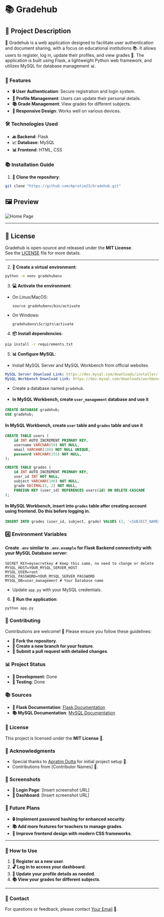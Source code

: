 # 📚 Gradehub


## 📝 Project Description

🎉 Gradehub is a web application designed to facilitate user authentication and document sharing, with a focus on educational institutions 📚. It allows users to register, log in, update their profiles, and view grades 📝. The application is built using Flask, a lightweight Python web framework, and utilizes MySQL for database management 📊.

### 🎯 Features

- **🔒 User Authentication**: Secure registration and login system.
- **📝 Profile Management**: Users can update their personal details.
- **📚 Grade Management**: View grades for different subjects.
- **📱 Responsive Design**: Works well on various devices.

### 🛠️ Technologies Used

- **🔙 Backend**: Flask
- **📈 Database**: MySQL
- **📊 Frontend**: HTML, CSS

### 📚 Installation Guide

1. **📁 Clone the repository**:
```sh
git clone "https://github.com/Apratim23/Gradehub.git"
```


## 🖼️ Preview
![Home Page](./preview/)

---

## 📜 License  

Gradehub is open-source and released under the **MIT License**.  
See the [LICENSE](./LICENSE) file for more details.

---

2. **🌟 Create a virtual environment**:
```sh
python -m venv gradehubenv
```


3. **💻 Activate the environment**:
- On Linux/MacOS:
  ```
  source gradehubenv/bin/activate
  ```
- On Windows:
  ```
  gradehubenv\Scripts\activate
  ```

4. **📦 Install dependencies**:
```sh
pip install -r requirements.txt
```


5. **📊 Configure MySQL**:
- Install MySQL Server and MySQL Workbench from official websites
```yaml
MySQL Server Download Link: https://dev.mysql.com/downloads/installer/
MySQL Workbench Download Link: https://dev.mysql.com/downloads/workbench/
```
- Create a database named `gradehub`.
- #### In MySQL Workbench, create `user_management` database and use it
```sql
CREATE DATABASE gradehub;
USE gradehub;
```

#### In MySQL Workbench, create `user` table and `grades` table and use it 
```sql
CREATE TABLE users (
    id INT AUTO_INCREMENT PRIMARY KEY,
    username VARCHAR(50) NOT NULL,
    email VARCHAR(100) NOT NULL UNIQUE,
    password VARCHAR(255) NOT NULL,
);

CREATE TABLE grades (
    id INT AUTO_INCREMENT PRIMARY KEY,
    user_id INT NOT NULL,
    subject VARCHAR(100) NOT NULL,
    grade DECIMAL(5, 2) NOT NULL,
    FOREIGN KEY (user_id) REFERENCES users(id) ON DELETE CASCADE
);
```

#### In MySQL Workbench, insert into `grades` table after creating account using frontend. Do this before logging in.
```sql
INSERT INTO grades (user_id, subject, grade) VALUES (1, '<SUBJECT_NAME>', <GRADE>);
```

### 4️⃣ Environment Variables

#### Create `.env` similar to `.env.example` for Flask Backend connectivity with your MySQL Database server:
```env
SECRET_KEY=mysecretkey # Keep this same, no need to change or delete
MYSQL_HOST=YOUR_MYSQL_SERVER_HOST
MYSQL_USER=root
MYSQL_PASSWORD=YOUR_MYSQL_SERVER_PASSWORD
MYSQL_DB=user_management # Your Database name
```
- Update `app.py` with your MySQL credentials.

6. **🚀 Run the application**:

```sh
python app.py
```


### 🤝 Contributing

Contributions are welcome! 🎉 Please ensure you follow these guidelines:

- **🌟 Fork the repository**.
- **📝 Create a new branch for your feature**.
- **📨 Submit a pull request with detailed changes**.

### 📊 Project Status

- **🔨 Development**: Done
- **🧪 Testing**: Done

### 📚 Sources

- **📖 Flask Documentation**: [Flask Documentation](https://flask.palletsprojects.com/en/2.0.x/)
- **📚 MySQL Documentation**: [MySQL Documentation](https://dev.mysql.com/doc/)

### 📜 License

This project is licensed under the **MIT License** 📜.

### 🙏 Acknowledgments

- Special thanks to [Apratim Dutta](https://github.com/Apratim23) for initial project setup 🙏.
- Contributions from [Contributor Names] 🤝.

### 📸 Screenshots

- **📸 Login Page**: [Insert screenshot URL]
- **📸 Dashboard**: [Insert screenshot URL]

### 🚀 Future Plans

- **🔒 Implement password hashing for enhanced security**.
- **📚 Add more features for teachers to manage grades**.
- **🎨 Improve frontend design with modern CSS frameworks**.

---

### 🤔 How to Use

1. **📝 Register as a new user**.
2. **🔓 Log in to access your dashboard**.
3. **📝 Update your profile details as needed**.
4. **📚 View your grades for different subjects**.

---

### 📲 Contact

For questions or feedback, please contact [Your Email](mailto:apratimdutta.2003@gmail.com) 📲.
